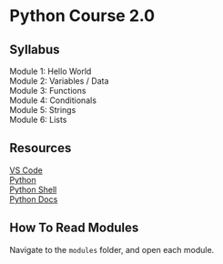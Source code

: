# Python Course 2.0

## Syllabus
Module 1: Hello World  
Module 2: Variables / Data  
Module 3: Functions  
Module 4: Conditionals  
Module 5: Strings  
Module 6: Lists  

## Resources
[VS Code](https://code.visualstudio.com/)  
[Python](https://www.python.org/)  
[Python Shell](https://www.python.org/shell/)  
[Python Docs](https://docs.python.org/3/)  

## How To Read Modules
Navigate to the `modules` folder, and open each module.
